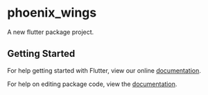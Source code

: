 # phoenix_wings

A new flutter package project.

## Getting Started

For help getting started with Flutter, view our online [documentation](http://flutter.io/).

For help on editing package code, view the [documentation](https://flutter.io/developing-packages/).
